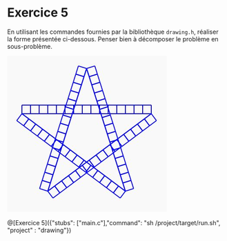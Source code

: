 # Exercice 5

En utilisant les commandes fournies par la bibliothèque `drawing.h`, réaliser la forme présentée ci-dessous. Penser bien à décomposer le problème en sous-problème.

![imgage exercice](Images/ex4.JPG)

@[Exercice 5]({"stubs": ["main.c"],"command": "sh /project/target/run.sh", "project" : "drawing"})